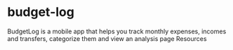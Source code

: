 # budget-log
BudgetLog is a mobile app that helps you track monthly expenses, incomes and transfers, categorize them and view an analysis page  Resources
